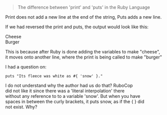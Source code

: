 > The difference between 'print' and 'puts' in the Ruby Language

  Print does not add a new line at the end of the string,
  Puts adds a new line.

 If we had reversed the print and puts, the output would look like this:

 Cheese <br>
 Burger <br>

 This is because after Ruby is done adding the variables to make "cheese",<br>
 it moves onto another line, where the print is being called to make "burger" <br>




 I had a question on:<br>

    puts "Its fleece was white as #{ 'snow' }."

 I do not understand why the author had us do that? RuboCop <br>
 did not like it since there was a 'literal interpolation' there <br>
 without any reference to to a variable 'snow'. But when you have <br>
 spaces in between the curly brackets, it puts snow, as if the { } did <br>
 not exist. Why?

